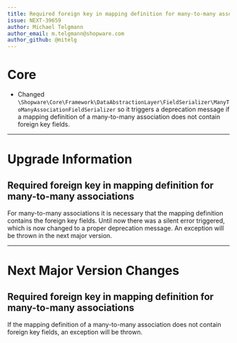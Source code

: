 ```yaml
---
title: Required foreign key in mapping definition for many-to-many associations
issue: NEXT-39659
author: Michael Telgmann
author_email: m.telgmann@shopware.com
author_github: @mitelg
---
```

# Core
* Changed `\Shopware\Core\Framework\DataAbstractionLayer\FieldSerializer\ManyToManyAssociationFieldSerializer` so it triggers a deprecation message if a mapping definition of a many-to-many association does not contain foreign key fields.
___
# Upgrade Information
## Required foreign key in mapping definition for many-to-many associations
For many-to-many associations it is necessary that the mapping definition contains the foreign key fields.
Until now there was a silent error triggered, which is now changed to a proper deprecation message. An exception will be thrown in the next major version.
___
# Next Major Version Changes
## Required foreign key in mapping definition for many-to-many associations
If the mapping definition of a many-to-many association does not contain foreign key fields, an exception will be thrown.
